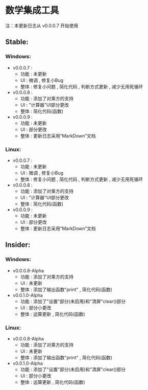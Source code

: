 # 数学集成工具

注：本更新日志从 v0.0.0.7 开始使用

## Stable:

### Windows:

- v0.0.0.7 :
	- 功能 : 未更新
	- UI : 微调 , 修复小Bug
	- 整体 : 修复小问题 , 简化代码 , 判断方式更新 , 减少无用死循环
- v0.0.0.8 :
	- 功能 : 添加了对乘方的支持
	- UI : "计算器"UI部分更改
	- 整体 : 简化代码(函数)
- v0.0.0.9 :
	- 功能 : 未更新
	- UI : 部分更改
	- 整体 : 更新日志采用“MarkDown”文档

###	Linux:

- v0.0.0.7 :
	- 功能 : 未更新
	- UI : 微调 , 修复小Bug
	- 整体 : 修复小问题 , 简化代码 , 判断方式更新 , 减少无用死循环
- v0.0.0.8 :
	- 功能 : 添加了对乘方的支持
	- UI : "计算器"UI部分更改
	- 整体 : 简化代码(函数)
- v0.0.0.9 :
	- 功能 : 未更新
	- UI : 部分更改
	- 整体 : 更新日志采用“MarkDown”文档

## Insider:

### Windows:

- v0.0.0.8-Alpha
	- 功能 : 添加了对乘方的支持
	- UI : 未更新
	- 整体 : 添加了输出函数"print" , 简化代码(函数)
- v0.0.1.0-Alpha
	- 功能 : 添加了"设置"部分(未启用)和"清屏"clear()部分
	- UI : 部分小更改
	- 整体 : 运算更新 , 简化代码(函数)

###	Linux:

- v0.0.0.8-Alpha
	- 功能 : 添加了对乘方的支持
	- UI : 未更新
	- 整体 : 添加了输出函数"print" , 简化代码(函数)
- v0.0.1.0-Alpha
	- 功能 : 添加了"设置"部分(未启用)和"清屏"clear()部分
	- UI : 部分小更改
	- 整体 : 运算更新 , 简化代码(函数)
